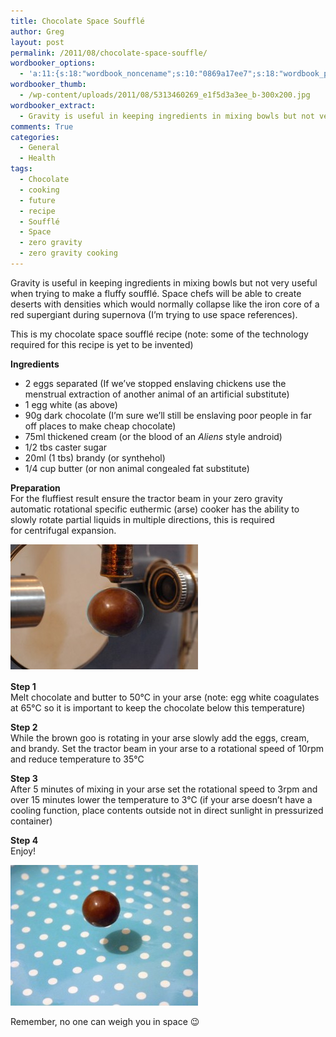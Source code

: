 ```yaml
---
title: Chocolate Space Soufflé
author: Greg
layout: post
permalink: /2011/08/chocolate-space-souffle/
wordbooker_options:
  - 'a:11:{s:18:"wordbook_noncename";s:10:"0869a17ee7";s:18:"wordbook_page_post";s:4:"-100";s:18:"wordbook_orandpage";s:1:"2";s:23:"wordbook_default_author";s:1:"2";s:23:"wordbook_extract_length";s:3:"256";s:19:"wordbook_actionlink";s:3:"300";s:26:"wordbooker_publish_default";s:2:"on";s:18:"wordbook_attribute";s:31:"Posted a new post on their blog";s:29:"wordbooker_status_update_text";s:35:": New blog post :  %title% - %link%";s:20:"wordbook_comment_get";s:2:"on";s:17:"wordbook_new_post";s:1:"1";}'
wordbooker_thumb:
  - /wp-content/uploads/2011/08/5313460269_e1f5d3a3ee_b-300x200.jpg
wordbooker_extract:
  - Gravity is useful in keeping ingredients in mixing bowls but not very useful when trying to make a fluffy soufflé. Space chefs will be able to create deserts with densities which would normally collapse like the iron core of a red supergiant during sup ...
comments: True
categories:
  - General
  - Health
tags:
  - Chocolate
  - cooking
  - future
  - recipe
  - Soufflé
  - Space
  - zero gravity
  - zero gravity cooking
---
```

Gravity is useful in keeping ingredients in mixing bowls but not very useful when trying to make a fluffy soufflé. Space chefs will be able to create deserts with densities which would normally collapse like the iron core of a red supergiant during supernova (I&#8217;m trying to use space references).

This is my chocolate space soufflé recipe (note: some of the technology required for this recipe is yet to be invented)

**Ingredients**

  * 2 eggs separated (If we&#8217;ve stopped enslaving chickens use the menstrual extraction of another animal of an artificial substitute)
  * 1 egg white (as above)
  * 90g dark chocolate (I&#8217;m sure we&#8217;ll still be enslaving poor people in far off places to make cheap chocolate)
  * 75ml thickened cream (or the blood of an *Aliens* style android)
  * 1/2 tbs caster sugar
  * 20ml (1 tbs) brandy (or synthehol)
  * 1/4 cup butter (or non animal congealed fat substitute)

**Preparation**  
For the fluffiest result ensure the tractor beam in your zero gravity automatic rotational specific euthermic (arse) cooker has the ability to slowly rotate partial liquids in multiple directions, this is required for centrifugal expansion.

<span class="Apple-style-span" style="color: #000000; font-family: Georgia, 'Times New Roman', 'Bitstream Charter', Times, serif; font-size: 12px; line-height: 18px;"><img class="alignnone size-medium wp-image-1062" title="Chocolate ball in arse" src="/wp-content/uploads/2011/08/5313460269_e1f5d3a3ee_b-300x200.jpg" alt="" width="300" height="200" /></span>

**Step 1**  
Melt chocolate and butter to 50°C in your arse (note: egg white coagulates at 65°C so it is important to keep the chocolate below this temperature)

**Step 2**  
While the brown goo is rotating in your arse slowly add the eggs, cream, and brandy. Set the tractor beam in your arse to a rotational speed of 10rpm and reduce temperature to 35°C

**Step 3**  
After 5 minutes of mixing in your arse set the rotational speed to 3rpm and over 15 minutes lower the temperature to 3°C (if your arse doesn&#8217;t have a cooling function, place contents outside not in direct sunlight in pressurized container)

**Step 4**  
Enjoy!

[<img class="alignnone size-medium wp-image-1060" title="Floating chocolate ball" src="/wp-content/uploads/2011/08/5768109758_6405797943_b-300x225.jpg" alt="" width="300" height="225" />][1]

Remember, no one can weigh you in space 😉

 [1]: /wp-content/uploads/2011/08/5768109758_6405797943_b.jpg